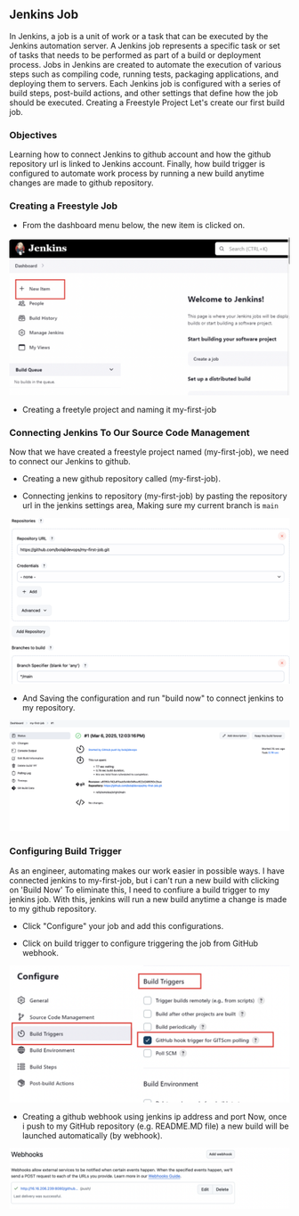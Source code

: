## Jenkins Job

In Jenkins, a job is a unit of work or a task that can be executed by the Jenkins automation server. A Jenkins job represents a specific task or set of tasks that needs to be performed as part of a build or deployment process. Jobs in Jenkins are created to automate the execution of various steps such as compiling code, running tests, packaging applications, and deploying them to servers. Each Jenkins job is configured with a series of build steps, post-build actions, and other settings that define how the job should be executed. Creating a Freestyle Project Let's create our first build job.

### Objectives

Learning how to connect Jenkins to github account and how the github repository url is linked to Jenkins account. Finally, how build trigger is configured to automate work process by running a new build anytime changes are made to github repository.

### Creating a Freestyle Job

- From the dashboard menu below, the new item is clicked on.

![alt text](images/dashboard.png)

- Creating a freetyle project and naming it my-first-job

### Connecting Jenkins To Our Source Code Management

Now that we have created a freestyle project named (my-first-job), we need to connect our Jenkins to github.

- Creating a new github repository called (my-first-job).

- Connecting jenkins to  repository (my-first-job) by pasting the repository url in the jenkins settings area, Making sure my current branch is `main`

![alt text](images/jenkins-configure.png)


- And Saving the configuration and run "build now" to connect jenkins to my repository.

![alt text](images/build.png)

### Configuring Build Trigger 

As an engineer, automating makes our work easier in possible ways. I have connected jenkins to my-first-job, but i can't run a new build with clicking on 'Build Now' To eliminate this, I need to confiure a build trigger to my jenkins job. With this, jenkins will run a new build anytime a change is made to my github repository.

- Click "Configure" your job and add this configurations.

- Click on build trigger to configure triggering the job from GitHub webhook.



![alt text](images/build-trigger.png)


- Creating a github webhook using jenkins ip address and port Now, once i push to my GitHub repository (e.g. README.MD file) a new build will be launched automatically (by webhook).

![alt text](images/webhook.png)